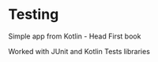 # Testing
 Simple app from Kotlin - Head First book
 
 Worked with JUnit and Kotlin Tests libraries
